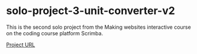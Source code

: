 # solo-project-3-unit-converter-v2

This is the second solo project from the Making websites interactive course on the coding course platform Scrimba.


[Project URL](/https://unit-converting.netlify.app/)

